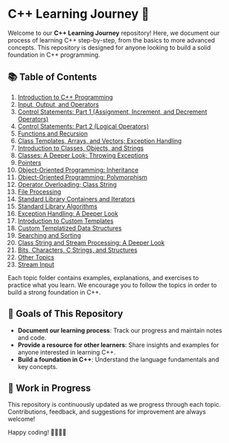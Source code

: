 # C++ Learning Journey 🚀

Welcome to our **C++ Learning Journey** repository! Here, we document our process of learning C++ step-by-step, from the basics to more advanced concepts. This repository is designed for anyone looking to build a solid foundation in C++ programming.

## 📚 Table of Contents

1. [Introduction to C++ Programming](./01%20Introduction)
2. [Input, Output, and Operators](./02%20Introduction%20to%20C++%20Programming%3B%20Input%20-%20Oupput%20and%20Operators)
3. [Control Statements: Part 1 (Assignment, Increment, and Decrement Operators)](./03%20Control%20Statements%3A%20Part%201%3B%20Assignment%2C%20%2B%2B%20and%20--%20Operators)
4. [Control Statements: Part 2 (Logical Operators)](./04%20Control%20Statements%3B%20Part%202%3B%20logical%20Operators)
5. [Functions and Recursion](./05%20Functions%20and%20an%20Introduction%20to%20Recursion)
6. [Class Templates, Arrays, and Vectors; Exception Handling](./06%20Class%20Templates%20array%20and%20vector%3B%20Catching%20Expections)
7. [Introduction to Classes, Objects, and Strings](./07%20Introduction%20to%20Classes%2C%20Objects%20and%20Strings)
8. [Classes: A Deeper Look; Throwing Exceptions](./08%20Classes%3A%20A%20Deeper%20Look%3B%20Throwing%20Exceptions)
9. [Pointers](./09%20Pointers)
10. [Object-Oriented Programming: Inheritance](./10%20Object-Oriented%20Programming%3A%20Inheritance)
11. [Object-Oriented Programming: Polymorphism](./11%20Object-Oriented%20Programming%3A%20Polymorphism)
12. [Operator Overloading; Class String](./12%20Operator%20Overloading%3B%20Class%20string)
13. [File Processing](./13%20File%20Processing)
14. [Standard Library Containers and Iterators](./14%20Standard%20Library%20Containers%20and%20Iterators)
15. [Standard Library Algorithms](./15%20Standar%20Library%20Algorithms)
16. [Exception Handling: A Deeper Look](./16%20Exception%20handling%3A%20A%20Deeper%20Look)
17. [Introduction to Custom Templates](./17%20Introduction%20to%20Custom%20Templates)
18. [Custom Templatized Data Structures](./18%20Custom%20Templatized%20Data%20Structures)
19. [Searching and Sorting](./19%20Searching%20and%20Sorting)
20. [Class String and Stream Processing: A Deeper Look](./20%20Class%20string%20and%20String%20Stream%20Precessing%3A%20A%20Deeper%20Look)
21. [Bits, Characters, C Strings, and Structures](./21%20Bits%2C%20Characters%2C%20C%20Strings%20and%20Structures)
22. [Other Topics](./22%20Other%20Topics)
23. [Stream Input](./23%20Stream%20Input)

Each topic folder contains examples, explanations, and exercises to practice what you learn. We encourage you to follow the topics in order to build a strong foundation in C++.

## 🎯 Goals of This Repository

- **Document our learning process**: Track our progress and maintain notes and code.
- **Provide a resource for other learners**: Share insights and examples for anyone interested in learning C++.
- **Build a foundation in C++**: Understand the language fundamentals and key concepts.

## 🚧 Work in Progress

This repository is continuously updated as we progress through each topic. Contributions, feedback, and suggestions for improvement are always welcome!

Happy coding! 👩‍💻👨‍💻
